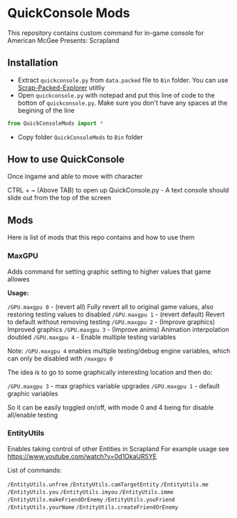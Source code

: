 # QuickConsole Mods

This repository contains custom command for in-game console for American McGee Presents: Scrapland

## Installation

 - Extract `quickconsole.py` from `data.packed` file to `Bin` folder. You can use [Scrap-Packed-Explorer](https://github.com/ReScrap/Scrap-Packed-Explorer) utitliy
 - Open `quickconsole.py` with notepad and put this line of code to the botton of `quickconsole.py`. Make sure you don't have any spaces at the begining of the line

```python
from QuickConsoleMods import *
```

 - Copy folder `QuickConsoleMods` to `Bin` folder

## How to use QuickConsole

Once ingame and able to move with character

CTRL + ~ (Above TAB) to open up QuickConsole.py - A text console should slide out from the top of the screen

## Mods

Here is list of mods that this repo contains and how to use them

### MaxGPU

Adds command for setting graphic setting to higher values that game allowes

**Usage:**

`/GPU.maxgpu 0` - (revert all) Fully revert all to original game values, also restoring testing values to disabled
`/GPU.maxgpu 1` - (revert default) Revert to default without removing testing
`/GPU.maxgpu 2` - (Improve graphics) Improved graphics
`/GPU.maxgpu 3` - (Improve anims) Animation interpolation doubled
`/GPU.maxgpu 4` - Enable multiple testing variables

Note: `/GPU.maxgpu 4` enables multiple testing/debug engine variables, which can only be disabled with `/maxgpu 0`

The idea is to go to some graphically interesting location and then do:

`/GPU.maxgpu 3` - max graphics variable upgrades
`/GPU.maxgpu 1` - default graphic variables

So it can be easily toggled on/off, with mode 0 and 4 being for disable all/enable testing

### EntityUtils

Enables taking control of other Entities in Scrapland
For example usage see https://www.youtube.com/watch?v=0d1OkaUR5YE

List of commands:

`/EntityUtils.unfree`
`/EntityUtils.camTargetEntity`
`/EntityUtils.me`
`/EntityUtils.you`
`/EntityUtils.imyou`
`/EntityUtils.imme`
`/EntityUtils.makeFriendOrEnemy`
`/EntityUtils.youFriend`
`/EntityUtils.yourName`
`/EntityUtils.createFriendOrEnemy`
